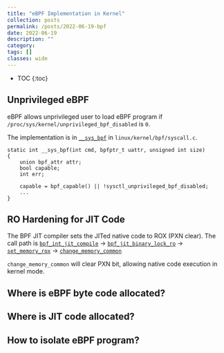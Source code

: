 ```yaml
---
title: "eBPF Implementation in Kernel"
collection: posts
permalink: /posts/2022-06-19-bpf
date: 2022-06-19
description: ""
category: 
tags: []
classes: wide
---
```

* TOC
{:toc}

## Unprivileged eBPF

eBPF allows unprivileged user to load eBPF program if `/proc/sys/kernel/unprivileged_bpf_disabled` is `0`.

The implementation is in [`__sys_bpf`](https://elixir.bootlin.com/linux/v6.3-rc1/source/kernel/bpf/syscall.c#L4944) in `linux/kernel/bpf/syscall.c`.

```
static int __sys_bpf(int cmd, bpfptr_t uattr, unsigned int size)
{
	union bpf_attr attr;
	bool capable;
	int err;

	capable = bpf_capable() || !sysctl_unprivileged_bpf_disabled;
    ...
}
```

## RO Hardening for JIT Code

The BPF JIT compiler sets the JITed native code to ROX (PXN clear). The call path is 
[`bpf_int_jit_compile`](https://elixir.bootlin.com/linux/v6.3-rc1/source/arch/arm64/net/bpf_jit_comp.c#L1453) -> [`bpf_jit_binary_lock_ro`](https://elixir.bootlin.com/linux/v6.3-rc1/source/arch/arm64/net/bpf_jit_comp.c#L1586) -> [`set_memory_rox`](https://elixir.bootlin.com/linux/v6.3-rc1/source/include/linux/set_memory.h#L18) -> [`change_memory_common`](https://elixir.bootlin.com/linux/v6.3-rc1/source/arch/arm64/mm/pageattr.c#L64)


`change_memory_common` will clear PXN bit, allowing native code execution in kernel mode.

## Where is eBPF byte code allocated?

## Where is JIT code allocated?

## How to isolate eBPF program?
